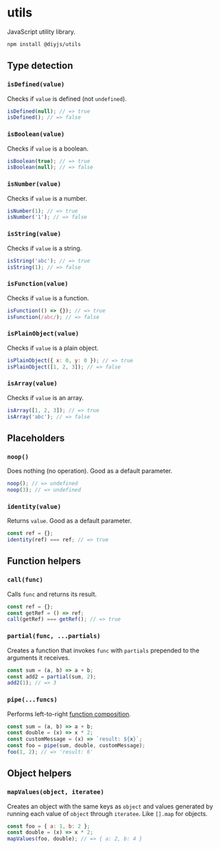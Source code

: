 # utils

JavaScript utility library.

```sh
npm install @diyjs/utils
```

## Type detection

### `isDefined(value)`

Checks if `value` is defined (not `undefined`).

```js
isDefined(null); // => true
isDefined(); // => false
```

### `isBoolean(value)`

Checks if `value` is a boolean.

```js
isBoolean(true); // => true
isBoolean(null); // => false
```

### `isNumber(value)`

Checks if `value` is a number.

```js
isNumber(1); // => true
isNumber('1'); // => false
```

### `isString(value)`

Checks if `value` is a string.

```js
isString('abc'); // => true
isString(1); // => false
```

### `isFunction(value)`

Checks if `value` is a function.

```js
isFunction(() => {}); // => true
isFunction(/abc/); // => false
```

### `isPlainObject(value)`

Checks if `value` is a plain object.

```js
isPlainObject({ x: 0, y: 0 }); // => true
isPlainObject([1, 2, 3]); // => false
```

### `isArray(value)`

Checks if `value` is an array.

```js
isArray([1, 2, 3]); // => true
isArray('abc'); // => false
```

## Placeholders

### `noop()`

Does nothing (no operation). Good as a default parameter.

```js
noop(); // => undefined
noop(3); // => undefined
```

### `identity(value)`

Returns `value`. Good as a default parameter.

```js
const ref = {};
identity(ref) === ref; // => true
```

## Function helpers

### `call(func)`

Calls `func` and returns its result.

```js
const ref = {};
const getRef = () => ref;
call(getRef) === getRef(); // => true
```

### `partial(func, ...partials)`

Creates a function that invokes `func` with `partials` prepended to the
arguments it receives.

```js
const sum = (a, b) => a + b;
const add2 = partial(sum, 2);
add2(1); // => 3
```

### `pipe(...funcs)`

Performs left-to-right
[function composition](<https://en.wikipedia.org/wiki/Function_composition_(computer_science)>).

```js
const sum = (a, b) => a + b;
const double = (x) => x * 2;
const customMessage = (x) => `result: ${x}`;
const foo = pipe(sum, double, customMessage);
foo(1, 2); // => 'result: 6'
```

## Object helpers

### `mapValues(object, iteratee)`

Creates an object with the same keys as `object` and values generated by running
each value of `object` through `iteratee`. Like `[].map` for objects.

```js
const foo = { a: 1, b: 2 };
const double = (x) => x * 2;
mapValues(foo, double); // => { a: 2, b: 4 }
```
